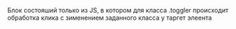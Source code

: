 Блок состояший только из JS, в котором для класса .toggler
происходит обработка клика с зименением заданного класса у таргет элеента

